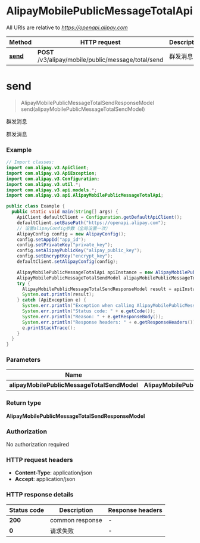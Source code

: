 # AlipayMobilePublicMessageTotalApi

All URIs are relative to *https://openapi.alipay.com*

| Method | HTTP request | Description |
|------------- | ------------- | -------------|
| [**send**](AlipayMobilePublicMessageTotalApi.md#send) | **POST** /v3/alipay/mobile/public/message/total/send | 群发消息 |


<a name="send"></a>
# **send**
> AlipayMobilePublicMessageTotalSendResponseModel send(alipayMobilePublicMessageTotalSendModel)

群发消息

群发消息

### Example
```java
// Import classes:
import com.alipay.v3.ApiClient;
import com.alipay.v3.ApiException;
import com.alipay.v3.Configuration;
import com.alipay.v3.util.*;
import com.alipay.v3.api.models.*;
import com.alipay.v3.api.AlipayMobilePublicMessageTotalApi;

public class Example {
  public static void main(String[] args) {
    ApiClient defaultClient = Configuration.getDefaultApiClient();
    defaultClient.setBasePath("https://openapi.alipay.com");
    // 设置alipayConfig参数（全局设置一次）
    AlipayConfig config = new AlipayConfig();
    config.setAppId("app_id");
    config.setPrivateKey("private_key");
    config.setAlipayPublicKey("alipay_public_key");
    config.setEncryptKey("encrypt_key");
    defaultClient.setAlipayConfig(config);

    AlipayMobilePublicMessageTotalApi apiInstance = new AlipayMobilePublicMessageTotalApi(defaultClient);
    AlipayMobilePublicMessageTotalSendModel alipayMobilePublicMessageTotalSendModel = new AlipayMobilePublicMessageTotalSendModel(); // AlipayMobilePublicMessageTotalSendModel | 
    try {
      AlipayMobilePublicMessageTotalSendResponseModel result = apiInstance.send(alipayMobilePublicMessageTotalSendModel);
      System.out.println(result);
    } catch (ApiException e) {
      System.err.println("Exception when calling AlipayMobilePublicMessageTotalApi#send");
      System.err.println("Status code: " + e.getCode());
      System.err.println("Reason: " + e.getResponseBody());
      System.err.println("Response headers: " + e.getResponseHeaders());
      e.printStackTrace();
    }
  }
}
```

### Parameters

| Name | Type | Description  | Notes |
|------------- | ------------- | ------------- | -------------|
| **alipayMobilePublicMessageTotalSendModel** | **AlipayMobilePublicMessageTotalSendModel**|  | [optional] |

### Return type

**AlipayMobilePublicMessageTotalSendResponseModel**

### Authorization

No authorization required

### HTTP request headers

 - **Content-Type**: application/json
 - **Accept**: application/json

### HTTP response details
| Status code | Description | Response headers |
|-------------|-------------|------------------|
| **200** | common response |  -  |
| **0** | 请求失败 |  -  |

